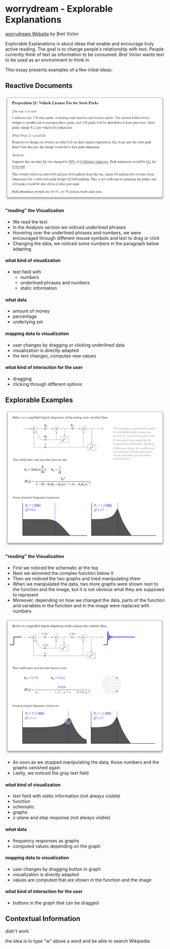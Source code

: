 # worrydream - Explorable Explanations

[worrydream Website](http://worrydream.com/#!/ExplorableExplanations) by Bret Victor

Explorable Explanations is about ideas that enable and encourage truly active reading. The goal is to change people's relationship with text. People currently think of text as information to be consumed. Bret Victor wants text to be used as an environment to think in.

This essay presents examples of a few initial ideas:

## Reactive Documents

![](pictures/reactiveDocuments.png)

####  "reading" the Visualization
  - We read the text.
  - In the Analysis section we noticed underlined phrases
  - Hovering over the underlined phrases and numbers, we were encouraged through different mouse symbols and text to drag or click
  - Changing the data, we noticed some numbers in the paragraph below adapting
  
#### what kind of visualization
  - text field with 
    - numbers
    - underlined phrases and numbers
    - static information
  
#### what data
  - amount of money
  - percentage
  - underlying set 
  
#### mapping data to visualization
  - user changes by dragging or clicking underlined data
  - visualization is directly adapted 
  - the text changes, computes new values
  
#### what kind of interaction for the user
  - dragging
  - clicking through different options


## Explorable Examples

![](pictures/explorableExamples.png)

####  "reading" the Visualization
  - First we noticed the schematic at the top
  - Next we skimmed the complex function below it 
  - Then we noticed the two graphs and tried manipulating them
  - When we manipulated the data, two more graphs were shown next to the function and the image, but it is not obvious what they are supposed to represent 
  - Moreover, depending on how we changed the data, parts of the function and variables in the function and in the image were replaced with numbers 
  
  ![](pictures/explorableExamplesManipulatingGraph.png)
  
  - As soon as we stopped manipulating the data, those numbers and the graphs vanished again 
  - Lastly, we noticed the gray text field

#### what kind of visualization
  - text field with static information (not always visible)
  - function 
  - schematic  
  - graphs 
  - z-plane and step response (not always visible)
  
#### what data
  - frequency responses as graphs
  - computed values depending on the graph
  
#### mapping data to visualization
  - user changes by dragging button in graph
  - visualization is directly adapted 
  - values are computed that are shown in the function and the image
  
  
#### what kind of interaction for the user
  - buttons in the graph that can be dragged 


## Contextual Information

didn't work

the idea is to type "w" above a word and be able to search Wikipedia